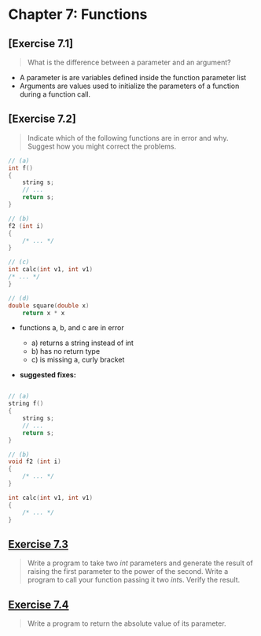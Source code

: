 # Chapter 7: Functions


## [Exercise 7.1]

> What is the difference between a parameter and an argument?

- A parameter is are variables defined inside the function parameter list
- Arguments are values used to initialize the parameters of a function during a function call.


## [Exercise 7.2]

> Indicate which of the following functions are in error and why.
> Suggest how you might correct the problems.


```cpp
// (a)
int f()
{
	string s;
	// ...
	return s;
}

// (b)
f2 (int i)
{
	/* ... */
}

// (c)
int calc(int v1, int v1)
/* ... */
}

// (d)
double square(double x)
	return x * x

```

- functions a, b, and c are in error
	- a) returns a string instead of int
	- b) has no return type
	- c) is missing a, curly bracket


- **suggested fixes:**

```cpp

// (a)
string f()
{
	string s;
	// ...
	return s;
}

// (b)
void f2 (int i)
{
	/* ... */
}

int calc(int v1, int v1)
{
	/* ... */
}
```


## [Exercise 7.3](ex7_3/ex7_3/main.cpp)

> Write a program to take two *int* parameters and generate
> the result of raising the first parameter to the power of
> the second.
> Write a program to call your function passing it two *int*s.
> Verify the result.


## [Exercise 7.4](ex7_4/ex7_4/main.cpp)

> Write a program to return the absolute value of its parameter.




